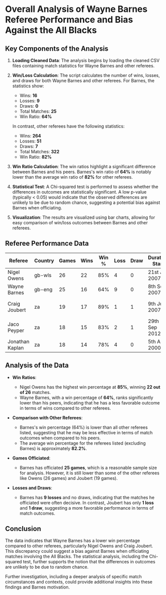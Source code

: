 # Overall Analysis of Wayne Barnes Referee Performance and Bias Against the All Blacks 

## Key Components of the Analysis

1. **Loading Cleaned Data**: The analysis begins by loading the cleaned CSV files containing match statistics for Wayne Barnes and other referees.

2. **Win/Loss Calculation**: The script calculates the number of wins, losses, and draws for both Wayne Barnes and other referees. For Barnes, the statistics show:
   - Wins: **16**
   - Losses: **9**
   - Draws: **0**
   - Total Matches: **25**
   - Win Ratio: **64%**

   In contrast, other referees have the following statistics:
   - Wins: **264**
   - Losses: **51**
   - Draws: **7**
   - Total Matches: **322**
   - Win Ratio: **82%**

3. **Win Ratio Calculation**: The win ratios highlight a significant difference between Barnes and his peers. Barnes's win ratio of **64%** is notably lower than the average win ratio of **82%** for other referees.

4. **Statistical Test**: A Chi-squared test is performed to assess whether the differences in outcomes are statistically significant. A low p-value (typically < 0.05) would indicate that the observed differences are unlikely to be due to random chance, suggesting a potential bias against Barnes when officiating.

5. **Visualization**: The results are visualized using bar charts, allowing for easy comparison of win/loss outcomes between Barnes and other referees.

## Referee Performance Data

| Referee            | Country  | Games | Wins | Win % | Loss | Draw | Duration Start     | Duration End       |
|--------------------|----------|-------|------|-------|------|------|---------------------|---------------------|
| Nigel Owens        | gb-wls   | 26    | 22   | 85%   | 4    | 0    | 21st Jul 2007      | 26th Oct 2019       |
| Wayne Barnes       | gb-eng   | 25    | 16   | 64%   | 9    | 0    | 8th Sep 2007       | 28th Oct 2023       |
| Craig Joubert      | za       | 19    | 17   | 89%   | 1    | 1    | 9th Jun 2007       | 10th Sep 2016       |
| Jaco Peyper        | za       | 18    | 15   | 83%   | 2    | 1    | 29th Sep 2012      | 8th Sep 2023        |
| Jonathan Kaplan     | za       | 18    | 14   | 78%   | 4    | 0    | 5th Aug 2000       | 7th Aug 2010        |

## Analysis of the Data

- **Win Ratios**: 
  - Nigel Owens has the highest win percentage at **85%**, winning **22 out of 26** matches.
  - Wayne Barnes, with a win percentage of **64%**, ranks significantly lower than his peers, indicating that he has a less favorable outcome in terms of wins compared to other referees.

- **Comparison with Other Referees**:
  - Barnes's win percentage (64%) is lower than all other referees listed, suggesting that he may be less effective in terms of match outcomes when compared to his peers.
  - The average win percentage for the referees listed (excluding Barnes) is approximately **82.2%**.

- **Games Officiated**:
  - Barnes has officiated **25 games**, which is a reasonable sample size for analysis. However, it is still lower than some of the other referees like Owens (26 games) and Joubert (19 games).

- **Losses and Draws**:
  - Barnes has **9 losses** and no draws, indicating that the matches he officiated were often decisive. In contrast, Joubert has only **1 loss** and **1 draw**, suggesting a more favorable performance in terms of match outcomes.


## Conclusion

The data indicates that Wayne Barnes has a lower win percentage compared to other referees, particularly Nigel Owens and Craig Joubert. This discrepancy could suggest a bias against Barnes when officiating matches involving the All Blacks. The statistical analysis, including the Chi-squared test, further supports the notion that the differences in outcomes are unlikely to be due to random chance.

Further investigation, including a deeper analysis of specific match circumstances and contexts, could provide additional insights into these findings and Barnes motivation. 
